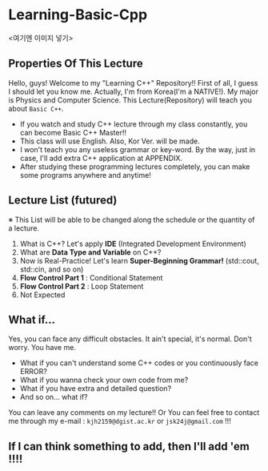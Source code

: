 # Learning-Basic-Cpp

<여기엔 이미지 넣기>



## Properties Of This Lecture

 Hello, guys! Welcome to my "Learning C++" Repository!!
 First of all, I guess I should let you know me. Actually, I'm from Korea(I'm a NATIVE!). 
 My major is Physics and Computer Science. This Lecture(Repository) will teach you about `Basic C++`.
 - If you watch and study C++ lecture through my class constantly, you can become Basic C++ Master!!
 - This class will use English. Also, Kor Ver. will be made.
 - I won't teach you any useless grammar or key-word. By the way, just in case, I'll add extra C++ application at APPENDIX.
 - After studying these programming lectures completely, you can make some programs anywhere and anytime!
 

 
 ## Lecture List (futured)
 ※ This List will be able to be changed along the schedule or the quantity of a lecture.
  1. What is C++? Let's apply **IDE** (Integrated Development Environment)
  2. What are **Data Type and Variable** on C++?
  3. Now is Real-Practice! Let's learn **Super-Beginning Grammar!** (std::cout, std::cin, and so on)
  4. **Flow Control Part 1** : Conditional Statement
  5. **Flow Control Part 2** : Loop Statement
  6. Not Expected

  

 ## What if...
 Yes, you can face any difficult obstacles. It ain't special, it's normal. Don't worry. You have me.
 
 
   * What if you can't understand some C++ codes or you continuously face ERROR?
   * What if you wanna check your own code from me?
   * What if you have extra and detailed question?
   * And so on... what if?  


You can leave any comments on my lecture!! Or You can feel free to contact me through my e-mail : `kjh2159@dgist.ac.kr` or `jsk24j@gmail.com` !!!



 ## If I can think something to add, then I'll add 'em !!!!
